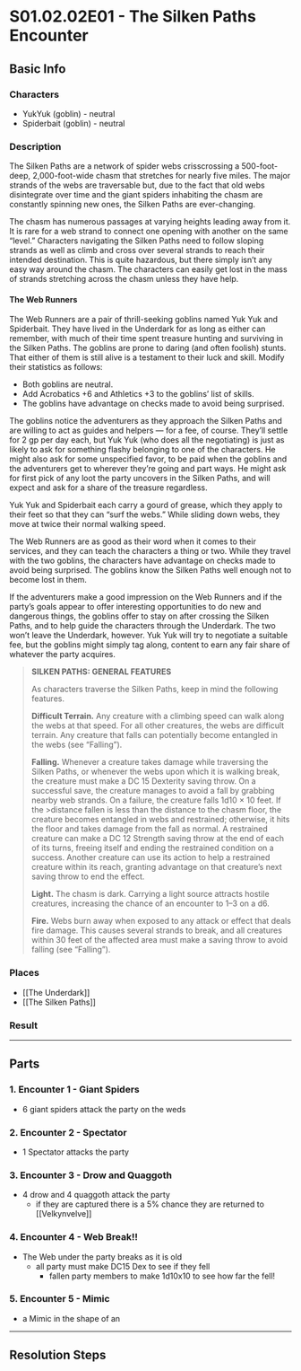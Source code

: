# S01.02.02E01 - The Silken Paths Encounter
## Basic Info
### Characters
- YukYuk (goblin) - neutral
- Spiderbait (goblin) - neutral

### Description
The Silken Paths are a network of spider webs crisscrossing a 500-foot-deep, 2,000-foot-wide chasm that stretches for nearly five miles. The major strands of the webs are traversable but, due to the fact that old webs disintegrate over time and the giant spiders inhabiting the chasm are constantly spinning new ones, the Silken Paths are ever-changing.

The chasm has numerous passages at varying heights leading away from it. It is rare for a web strand to connect one opening with another on the same “level.” Characters navigating the Silken Paths need to follow sloping strands as well as climb and cross over several strands to reach their intended destination. This is quite hazardous, but there simply isn’t any easy way around the chasm. The characters can easily get lost in the mass of strands stretching across the chasm unless they have help.

#### The Web Runners
The Web Runners are a pair of thrill-seeking goblins named Yuk Yuk and Spiderbait. They have lived in the Underdark for as long as either can remember, with much of their time spent treasure hunting and surviving in the Silken Paths. The goblins are prone to daring (and often foolish) stunts. That either of them is still alive is a testament to their luck and skill. Modify their statistics as follows:

- Both goblins are neutral.
- Add Acrobatics +6 and Athletics +3 to the goblins’ list of skills.
- The goblins have advantage on checks made to avoid being surprised.

The goblins notice the adventurers as they approach the Silken Paths and are willing to act as guides and helpers — for a fee, of course. They’ll settle for 2 gp per day each, but Yuk Yuk (who does all the negotiating) is just as likely to ask for something flashy belonging to one of the characters. He might also ask for some unspecified favor, to be paid when the goblins and the adventurers get to wherever they’re going and part ways. He might ask for first pick of any loot the party uncovers in the Silken Paths, and will expect and ask for a share of the treasure regardless.

Yuk Yuk and Spiderbait each carry a gourd of grease, which they apply to their feet so that they can “surf the webs.” While sliding down webs, they move at twice their normal walking speed.

The Web Runners are as good as their word when it comes to their services, and they can teach the characters a thing or two. While they travel with the two goblins, the characters have advantage on checks made to avoid being surprised. The goblins know the Silken Paths well enough not to become lost in them.

If the adventurers make a good impression on the Web Runners and if the party’s goals appear to offer interesting opportunities to do new and dangerous things, the goblins offer to stay on after crossing the Silken Paths, and to help guide the characters through the Underdark. The two won’t leave the Underdark, however. Yuk Yuk will try to negotiate a suitable fee, but the goblins might simply tag along, content to earn any fair share of whatever the party acquires.

>**SILKEN PATHS: GENERAL FEATURES**
>
>As characters traverse the Silken Paths, keep in mind the following features.
>
>**Difficult Terrain.** Any creature with a climbing speed can walk along the webs at that speed. For all other creatures, the webs are difficult terrain. Any creature that falls can potentially become entangled in the webs (see “Falling”).
>
>**Falling.** Whenever a creature takes damage while traversing the Silken Paths, or whenever the webs upon which it is walking break, the creature must make a DC 15 Dexterity saving throw. On a successful save, the creature manages to avoid a fall by grabbing nearby web strands. On a failure, the creature falls 1d10 × 10 feet. If the >distance fallen is less than the distance to the chasm floor, the creature becomes entangled in webs and restrained; otherwise, it hits the floor and takes damage from the fall as normal. A restrained creature can make a DC 12 Strength saving throw at the end of each of its turns, freeing itself and ending the restrained condition on a success. Another creature can use its action to help a restrained creature within its reach, granting advantage on that creature’s next saving throw to end the effect.
>
>**Light.** The chasm is dark. Carrying a light source attracts hostile creatures, increasing the chance of an encounter to 1–3 on a d6.
>
>**Fire.** Webs burn away when exposed to any attack or effect that deals fire damage. This causes several strands to break, and all creatures within 30 feet of the affected area must make a saving throw to avoid falling (see “Falling”).

### Places
- [[The Underdark]]
- [[The Silken Paths]]

### Result
___
## Parts
### 1. Encounter 1 - Giant Spiders
- 6 giant spiders attack the party on the weds

### 2. Encounter 2 - Spectator
- 1 Spectator attacks the party

### 3. Encounter 3 - Drow and Quaggoth
- 4 drow and 4 quaggoth attack the party
    - if they are captured there is a 5% chance they are returned to [[Velkynvelve]]

### 4. Encounter 4 - Web Break!!
- The Web under the party breaks as it is old
    - all party must make DC15 Dex to see if they fell
        - fallen party members to make 1d10x10 to see how far the fell!

### 5. Encounter 5 - Mimic
- a Mimic in the shape of an 


___
## Resolution Steps